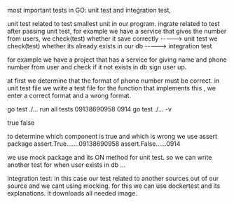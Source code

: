 most important tests in GO:
unit test and integration test,

unit test related to test smallest unit in our program.
ingrate related to test after passing unit test,
for example we have a service that gives the number from users,
we check(test) whether it save correctly -----> unit test
we check(test) whether its already exists in our db -----> integration test

for example we have a project that has a service for giving name and phone number from user and check if it not exists in db sign user up.

at first we determine that the format of phone number must be correct.
in unit test file we write a test file for the function that implements this , we enter a correct format and a wrong format.

go test ./... run all tests
09138690958
0914
go test ./... -v

true
false

to determine which component is true and which is wrong we use assert package
assert.True.......09138690958
assert.False......0914

we use mock package and its ON method for unit test.
so we can write another test for when user exists in db ...

integration test:
in this case our test related to another sources out of our source and we cant using mocking.
for this we can use dockertest and its explanations.
it downloads all needed image.
